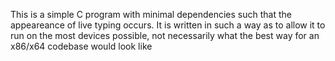This is a simple C program with minimal dependencies such that the appeareance of live typing occurs. It is written in such a way as to allow it to run on the most devices possible, not necessarily what the best way for an x86/x64 codebase would look like 
